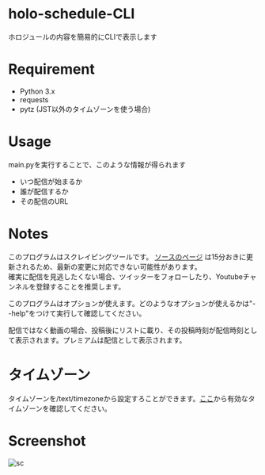 # holo-schedule-CLI
ホロジュールの内容を簡易的にCLIで表示します

# Requirement
- Python 3.x
- requests
- pytz (JST以外のタイムゾーンを使う場合)


# Usage
main\.pyを実行することで、このような情報が得られます  
- いつ配信が始まるか  
- 誰が配信するか  
- その配信のURL  

# Notes
このプログラムはスクレイピングツールです。 [ソースのページ](https://schedule.hololive.tv/simple)
は15分おきに更新されるため、最新の変更に対応できない可能性があります。  
確実に配信を見逃したくない場合、ツイッターをフォローしたり、Youtubeチャンネルを登録することを推奨します。  

このプログラムはオプションが使えます。どのようなオプションが使えるかは"--help"をつけて実行して確認してください。  

配信ではなく動画の場合、投稿後にリストに載り、その投稿時刻が配信時刻として表示されます。プレミアムは配信として表示されます。  

# タイムゾーン
タイムゾーンを/text/timezoneから設定すろことができます。[ここ](https://gist.github.com/heyalexej/8bf688fd67d7199be4a1682b3eec7568)から有効なタイムゾーンを確認してください。

# Screenshot
![sc](https://user-images.githubusercontent.com/42367122/79976625-e26f4700-84d7-11ea-9e36-e5262e317fbd.png)  
